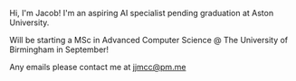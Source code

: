 Hi, I'm Jacob! I'm an aspiring AI specialist pending graduation at Aston University.

Will be starting a MSc in Advanced Computer Science @ The University of Birmingham in September!

Any emails please contact me at jjmcc@pm.me 

<!---
jjmccx/jjmccx is a ✨ special ✨ repository because its `README.md` (this file) appears on your GitHub profile.
You can click the Preview link to take a look at your changes.
--->
